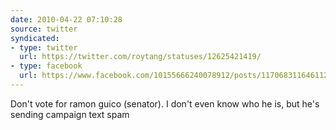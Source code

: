 ```yaml
---
date: 2010-04-22 07:10:28
source: twitter
syndicated:
- type: twitter
  url: https://twitter.com/roytang/statuses/12625421419/
- type: facebook
  url: https://www.facebook.com/10155666240078912/posts/117068311646112
---
```


Don't vote for ramon guico (senator). I don't even know who he is, but he's sending campaign text spam